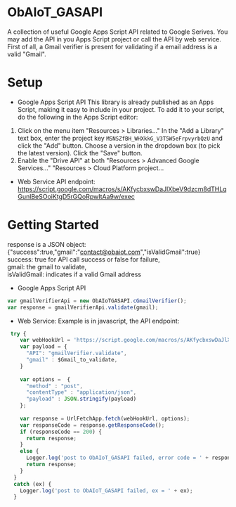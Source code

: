# ObAIoT_GASAPI
A collection of useful Google Apps Script API related to Google Serives. You may add the API in you Apps Script project or call the API by web service.<br/>
First of all, a Gmail verifier is present for validating if a email address is a valid "Gmail".

# Setup
* Google Apps Script API
This library is already published as an Apps Script, making it easy to include in your project. To add it to your script, do the following in the Apps Script editor:
1. Click on the menu item "Resources > Libraries..."
In the "Add a Library" text box, enter the project key ```MSNSZfBH_WHXkkG_V3T5W5eFrpvyrbQzU``` and click the "Add" button.
Choose a version in the dropdown box (to pick the latest version).
Click the "Save" button.
2. Enable the "Drive API" at both
"Resources > Advanced Google Services..."
"Resources > Cloud Platform project...

* Web Service
API endpoint:
https://script.google.com/macros/s/AKfycbxswDaJlXbeV9dzcm8dTHLqGunlBeSOoiKtgD5rGQoRpwItAa9w/exec

# Getting Started
response is a JSON object: <br/> {"success":true,"gmail":"contact@obaiot.com","isValidGmail":true} <br/>
success: true for API call success or false for failure,  <br/>
gmail: the gmail to validate,  <br/>
isValidGmail: indicates if a valid Gmail address  <br/>

* Google Apps Script API
```javascript
var gmailVerifierApi = new ObAIoTGASAPI.cGmailVerifier();
var response = gmailVerifierApi.validate(gmail);
```
* Web Service: 
Example is in javascript, the API endpoint: <br/> 
```javascript
 try {
    var webHookUrl = 'https://script.google.com/macros/s/AKfycbxswDaJlXbeV9dzcm8dTHLqGunlBeSOoiKtgD5rGQoRpwItAa9w/exec';
    var payload = {
      "API": "gmailVerifier.validate",
      "gmail" : $Gmail_to_validate,  
    }
    
    var options =  {
      "method" : "post",
      "contentType" : "application/json",
      "payload" : JSON.stringify(payload)
    };
    
    var response = UrlFetchApp.fetch(webHookUrl, options); 
    var responseCode = response.getResponseCode();
    if (responseCode == 200) {
      return response;
    }
    else {
      Logger.log('post to ObAIoT_GASAPI failed, error code = ' + responseCode);
      return response;
    }
  }
  catch (ex) {
    Logger.log('post to ObAIoT_GASAPI failed, ex = ' + ex);
  }
```
